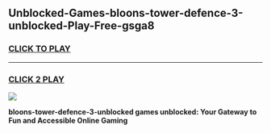 
## Unblocked-Games-bloons-tower-defence-3-unblocked-Play-Free-gsga8
<h3>
<a href="https://premium76.site?title=bloons-tower-defence-3-unblocked&ref=21A">CLICK TO PLAY</a></h3>
<hr>

<h3>
<a href="https://premium76.site?title=bloons-tower-defence-3-unblocked&ref=21A">CLICK 2 PLAY</a>
  
</h3>

<a href="https://premium76.site?title=bloons-tower-defence-3-unblocked&ref=21A"><img src="https://clearcache.store/games.png"></a>


**bloons-tower-defence-3-unblocked games unblocked: Your Gateway to Fun and Accessible Online Gaming**
